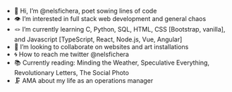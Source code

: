 - 🖖 Hi, I’m @nelsfichera, poet sowing lines of code
- 👁 I’m interested in full stack web development and general chaos
- 🪢 I’m currently learning C, Python, SQL, HTML, CSS [Bootstrap, vanilla], and Javascript [TypeScript, React, Node.js, Vue, Angular]
- 🏹 I’m looking to collaborate on websites and art installations
- 🌀 How to reach me twitter @nelsfichera 
- 📚 Currently reading: Minding the Weather, Speculative Everything, Revolutionary Letters, The Social Photo
- 🗜 AMA about my life as an operations manager

<!---
nelsfichera/nelsfichera is a ✨ special ✨ repository because its `README.md` (this file) appears on your GitHub profile.
You can click the Preview link to take a look at your changes.
--->
